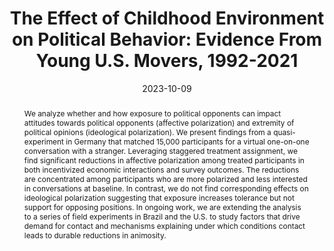 ---
title: "The Effect of Childhood Environment on Political Behavior: Evidence From Young U.S. Movers, 1992-2021" 
collection: wps
link: "https://martinkoenen.github.io/files/Effect_of_Childhood-Environment_on_Political_Behavior.pdf"
coauthors: Jacob Brown, Enrico Cantoni, Sahil Chinoy and Vincent Pons
date: 2023-10-09
outcome_prefix: # 'Revise & Resubmit at the '
outcome: # 'Journal of Political Economy'
abstract: "We analyze whether and how exposure to political opponents can impact attitudes towards political opponents (affective polarization) and extremity of political opinions (ideological polarization). We present findings from a quasi-experiment in Germany that matched 15,000 participants for a virtual one-on-one conversation with a stranger. Leveraging staggered treatment assignment, we find significant reductions in affective polarization among treated participants in both incentivized economic interactions and survey outcomes. The reductions are concentrated among participants who are more polarized and less interested in conversations at baseline. In contrast, we do not find corresponding effects on ideological polarization suggesting that exposure increases tolerance but not support for opposing positions. In ongoing work, we are extending the analysis to a series of field experiments in Brazil and the U.S. to study factors that drive demand for contact and mechanisms explaining under which conditions contact leads to durable reductions in animosity."
press: 
data: 
---